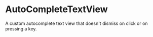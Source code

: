 # AutoCompleteTextView
A custom autocomplete text view that doesn't dismiss on click or on pressing a key.
